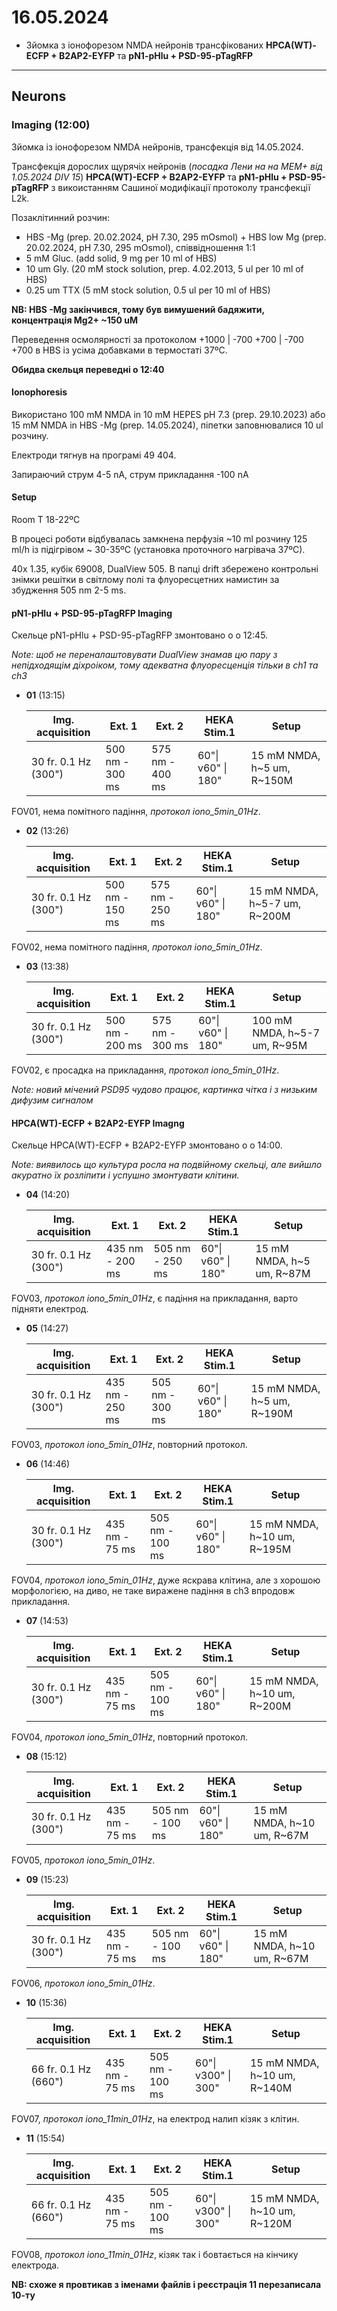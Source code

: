 16.05.2024
=========
- Зйомка з іонофорезом NMDA нейронів трансфікованих __HPCA(WT)-ECFP + B2AP2-EYFP__ та  __pN1-pHlu + PSD-95-pTagRFP__ 

---

## Neurons
### Imaging (12:00)
Зйомка із іонофорезом NMDA нейронів, трансфекція від 14.05.2024.

Трансфекція дорослих щурячіх нейронів (_посадка Лени на на MEM+ від 1.05.2024 DIV 15_)  __HPCA(WT)-ECFP + B2AP2-EYFP__ та  __pN1-pHlu + PSD-95-pTagRFP__ з викоистанням Сашиної модифікації протоколу трансфекції L2k.

Позаклітинний розчин:

- HBS -Mg (prep. 20.02.2024, pH 7.30,  295 mOsmol) + HBS low Mg (prep. 20.02.2024, pH 7.30,  295 mOsmol), співвідношення 1:1
- 5 mM Gluc. (add solid, 9 mg per 10 ml of HBS)
- 10 um Gly. (20 mM stock solution, prep. 4.02.2013, 5 ul per 10 ml of HBS)
- 0.25 um TTX (5 mM stock solution, 0.5 ul per 10 ml of HBS)

__NB: HBS -Mg закінчився, тому був вимушений бадяжити, концентрація Mg2+ ~150 uM__

Переведення осмолярності за протоколом +1000 | -700 +700 | -700 +700 в HBS із усіма добавками в термостаті 37ºC.

__Обидва скельця переведні о 12:40__

#### Ionophoresis

Використано 100 mM NMDA in 10 mM HEPES pH 7.3 (prep. 29.10.2023) або 15 mM NMDA in HBS -Mg (prep. 14.05.2024), піпетки заповнювалися 10 ul розчину.

Електроди тягнув на програмі 49 404.

Запираючий струм 4-5 nA, струм прикладання -100 nA

#### Setup
Room T 18-22ºC

В процесі роботи відбувалась замкнена перфузія ~10 ml розчину 125 ml/h із підігрівом ~ 30-35ºC (установка проточного нагрівача 37ºC).

40x 1.35,  кубік 69008, DualView 505. В папці drift збережено контрольні знімки решітки в світлому полі та флуоресцетних намистин за збудження 505 nm 2-5 ms.

#### pN1-pHlu + PSD-95-pTagRFP Imaging

Скельце pN1-pHlu + PSD-95-pTagRFP змонтовано о  о 12:45.

_Note: щоб не переналаштовувати DualView знамав цю пару з непідходящім діхроіком, тому адекватна флуоресценція тільки в ch1 та ch3_

- __01__ (13:15)

  | Img. acquisition     | Ext. 1          | Ext. 2          | HEKA Stim.1        | Setup                       |
  | -------------------- | --------------- | --------------- | ------------------ | --------------------------- |
  | 30 fr. 0.1 Hz (300") | 500 nm - 300 ms | 575 nm - 400 ms | 60"\| v60" \| 180" | 15 mM NMDA, h~5 um,  R~150M |

FOV01, нема помітного падіння, _протокол iono_5min_01Hz_.

- __02__ (13:26)

  | Img. acquisition     | Ext. 1          | Ext. 2          | HEKA Stim.1        | Setup                         |
  | -------------------- | --------------- | --------------- | ------------------ | ----------------------------- |
  | 30 fr. 0.1 Hz (300") | 500 nm - 150 ms | 575 nm - 250 ms | 60"\| v60" \| 180" | 15 mM NMDA, h~5-7 um,  R~200M |

FOV02, нема помітного падіння, _протокол iono_5min_01Hz_.

- __03__ (13:38)

  | Img. acquisition     | Ext. 1          | Ext. 2          | HEKA Stim.1        | Setup                         |
  | -------------------- | --------------- | --------------- | ------------------ | ----------------------------- |
  | 30 fr. 0.1 Hz (300") | 500 nm - 200 ms | 575 nm - 300 ms | 60"\| v60" \| 180" | 100 mM NMDA, h~5-7 um,  R~95M |

FOV02, є просадка на прикладання, _протокол iono_5min_01Hz_.

_Note: новий мічений PSD95 чудово працює, картинка чітка і з низьким дифузим сигналом_

#### HPCA(WT)-ECFP + B2AP2-EYFP Imagng

Скельце HPCA(WT)-ECFP + B2AP2-EYFP змонтовано о  о 14:00.

_Note: виявилось що культура росла на подвійному скельці, але вийшло акуратно їх розліпити і успушно змонтувати клітини._

- __04__ (14:20)

  | Img. acquisition     | Ext. 1          | Ext. 2          | HEKA Stim.1        | Setup                      |
  | -------------------- | --------------- | --------------- | ------------------ | -------------------------- |
  | 30 fr. 0.1 Hz (300") | 435 nm - 200 ms | 505 nm - 250 ms | 60"\| v60" \| 180" | 15 mM NMDA, h~5 um,  R~87M |

FOV03, _протокол iono_5min_01Hz_, є падіння на прикладання, варто підняти електрод.

- __05__ (14:27)

  | Img. acquisition     | Ext. 1          | Ext. 2          | HEKA Stim.1        | Setup                       |
  | -------------------- | --------------- | --------------- | ------------------ | --------------------------- |
  | 30 fr. 0.1 Hz (300") | 435 nm - 250 ms | 505 nm - 300 ms | 60"\| v60" \| 180" | 15 mM NMDA, h~5 um,  R~190M |

FOV03, _протокол iono_5min_01Hz_, повторний протокол.

- __06__ (14:46)

  | Img. acquisition     | Ext. 1         | Ext. 2          | HEKA Stim.1        | Setup                        |
  | -------------------- | -------------- | --------------- | ------------------ | ---------------------------- |
  | 30 fr. 0.1 Hz (300") | 435 nm - 75 ms | 505 nm - 100 ms | 60"\| v60" \| 180" | 15 mM NMDA, h~10 um,  R~195M |

FOV04, _протокол iono_5min_01Hz_, дуже яскрава клітина, але з хорошою морфологією, на диво, не таке виражене падіння в ch3 впродовж прикладання.

- __07__ (14:53)

  | Img. acquisition     | Ext. 1         | Ext. 2          | HEKA Stim.1        | Setup                        |
  | -------------------- | -------------- | --------------- | ------------------ | ---------------------------- |
  | 30 fr. 0.1 Hz (300") | 435 nm - 75 ms | 505 nm - 100 ms | 60"\| v60" \| 180" | 15 mM NMDA, h~10 um,  R~200M |

FOV04, _протокол iono_5min_01Hz_, повторний протокол.

- __08__ (15:12)

  | Img. acquisition     | Ext. 1         | Ext. 2          | HEKA Stim.1        | Setup                       |
  | -------------------- | -------------- | --------------- | ------------------ | --------------------------- |
  | 30 fr. 0.1 Hz (300") | 435 nm - 75 ms | 505 nm - 100 ms | 60"\| v60" \| 180" | 15 mM NMDA, h~10 um,  R~67M |

FOV05, _протокол iono_5min_01Hz_.

- __09__ (15:23)

  | Img. acquisition     | Ext. 1         | Ext. 2          | HEKA Stim.1        | Setup                       |
  | -------------------- | -------------- | --------------- | ------------------ | --------------------------- |
  | 30 fr. 0.1 Hz (300") | 435 nm - 75 ms | 505 nm - 100 ms | 60"\| v60" \| 180" | 15 mM NMDA, h~10 um,  R~67M |

FOV06, _протокол iono_5min_01Hz_.

- __10__ (15:36)

  | Img. acquisition     | Ext. 1         | Ext. 2          | HEKA Stim.1         | Setup                        |
  | -------------------- | -------------- | --------------- | ------------------- | ---------------------------- |
  | 66 fr. 0.1 Hz (660") | 435 nm - 75 ms | 505 nm - 100 ms | 60"\| v300" \| 300" | 15 mM NMDA, h~10 um,  R~140M |

FOV07, _протокол iono_11min_01Hz_, на електрод налип кізяк з клітин.

- __11__ (15:54)

  | Img. acquisition     | Ext. 1         | Ext. 2          | HEKA Stim.1         | Setup                        |
  | -------------------- | -------------- | --------------- | ------------------- | ---------------------------- |
  | 66 fr. 0.1 Hz (660") | 435 nm - 75 ms | 505 nm - 100 ms | 60"\| v300" \| 300" | 15 mM NMDA, h~10 um,  R~120M |

FOV08, _протокол iono_11min_01Hz_, кізяк так і бовтається на кінчику електрода.



__NB: схоже я провтикав з іменами файлів і реєстрація 11 перезаписала 10-ту__
